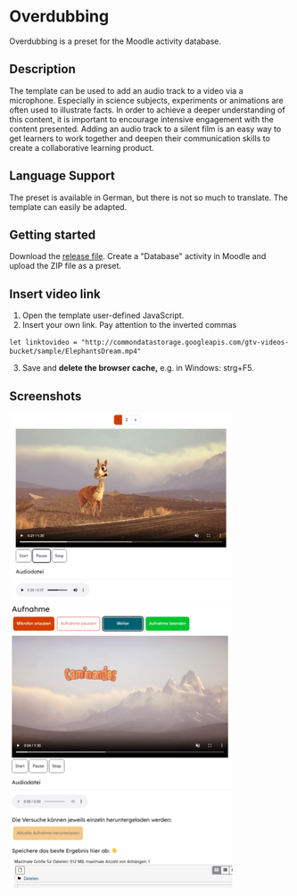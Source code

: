 # Overdubbing

Overdubbing is a preset for the Moodle activity database.

## Description

The template can be used to add an audio track to a video via a microphone. Especially in science subjects, experiments or animations are often used to illustrate facts. In order to achieve a deeper understanding of this content, it is important to encourage intensive engagement with the content presented. Adding an audio track to a silent film is an easy way to get learners to work together and deepen their communication skills to create a collaborative learning product.

## Language Support
The preset is available in German, but there is not so much to translate. The template can easily be adapted.

## Getting started

Download the [release file](https://github.com/fdagner/overdubbing_moodle-database-preset/releases). Create a "Database" activity in Moodle and upload the ZIP file as a preset.

## Insert video link

1. Open the template user-defined JavaScript.
2. Insert your own link. Pay attention to the inverted commas
```
let linktovideo = "http://commondatastorage.googleapis.com/gtv-videos-bucket/sample/ElephantsDream.mp4"
```
3. Save and **delete the browser cache,** e.g. in Windows: strg+F5.

## Screenshots

<img width="400" alt="single view" src="/screenshots/einzelansicht.png">

<img width="400" alt="list view" src="/screenshots/neuereintrag.png">

